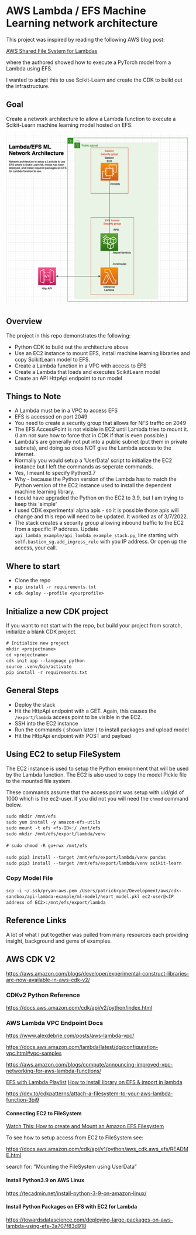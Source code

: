 # AWS Lambda / EFS Machine Learning network architecture 

This project was inspired by reading the following AWS blog post:

[AWS Shared File System for Lambdas](https://aws.amazon.com/blogs/aws/new-a-shared-file-system-for-your-lambda-functions/)

where the authored showed how to execute a PyTorch model from a Lambda using EFS.

I wanted to adapt this to use Scikit-Learn and create the CDK to build out the infrastructure.

## Goal

Create a network architecture to allow a Lambda function to execute a Scikit-Learn machine learning model hosted on EFS.

![TI](./media/title_image.png)


## Overview

The project in this repo demonstrates the following:

* Python CDK to build out the architecture above
* Use an EC2 instance to mount EFS, install machine learning libraries and copy ScikitLearn model to EFS.
* Create a Lambda function in a VPC with access to EFS
* Create a Lambda that loads and executes ScikitLearn model
* Create an API HttpApi endpoint to run model

## Things to Note

* A Lambda must be in a VPC to access EFS
* EFS is accessed on port 2049
* You need to create a security group that allows for NFS traffic on 2049
* The EFS AccessPoint is not visible in EC2 until Lambda tries to mount it.  (I am not sure how to force that in CDK if that is even possible.)
* Lambda's are generally not put into a public subnet (put them in private subnets), and doing so does NOT give the Lambda access to the internet.
* Normally you would setup a 'UserData' script to initialize the EC2 instance but I left the commands as seperate commands.
* Yes, I meant to specify Python3.7
* Why - because the Python version of the Lambda has to match the Python version of the EC2 instance used to install the dependent machine learning library.
* I could have upgraded the Python on the EC2 to 3.9, but I am trying to keep this 'simple'
* I used CDK experimental alpha apis - so it is possible those apis will change and this repo will need to be updated.  It worked as of 3/7/2022.
* The stack creates a security group allowing inbound traffic to the EC2 from a specific IP address.  Update `api_lambda_example/api_lambda_example_stack.py`, line starting with `self.bastion_sg.add_ingress_rule` with you IP address.  Or open up the access, your call.


## Where to start

* Clone the repo
* `pip install -r requirements.txt`
* `cdk deploy --profile <yourprofile>`

## Initialize a new CDK project

If you want to not start with the repo, but build your project from scratch, initialize a blank CDK project.

```shell
# Initialize new project
mkdir <projectname>
cd <projectname>
cdk init app --language python
source .venv/bin/activate
pip install -r requirements.txt
```

## General Steps

* Deploy the stack
* Hit the HttpApi endpoint with a GET.  Again, this causes the `/export/lambda` access point to be visible in the EC2.
* SSH into the EC2 instance
* Run the commands ( shown later ) to install packages and upload model
* Hit the HttpApi endpoint with POST and payload

## Using EC2 to setup FileSystem

The EC2 instance is used to setup the Python environment that will be used by the Lambda function.  The EC2 is also used to copy the model Pickle file to the mounted file system.

These commands assume that the access point was setup with uid/gid of 1000 which is the ec2-user.  If you did not you will need the `chmod` command below.

```shell
sudo mkdir /mnt/efs
sudo yum install -y amazon-efs-utils
sudo mount -t efs <fs-ID>:/ /mnt/efs
sudo mkdir /mnt/efs/export/lambda/venv

# sudo chmod -R go+rwx /mnt/efs

sudo pip3 install --target /mnt/efs/export/lambda/venv pandas
sudo pip3 install --target /mnt/efs/export/lambda/venv scikit-learn

```

### Copy Model File

```shell
scp -i ~/.ssh/pryan-aws.pem /Users/patrickryan/Development/aws/cdk-sandbox/api-lambda-example/ml-model/heart_model.pkl ec2-user@<IP address of EC2>:/mnt/efs/export/lambda
```


## Reference Links

A lot of what I put together was pulled from many resources each providing insight, background and gems of examples.

## AWS CDK V2 

https://aws.amazon.com/blogs/developer/experimental-construct-libraries-are-now-available-in-aws-cdk-v2/

### CDKv2 Python Reference

https://docs.aws.amazon.com/cdk/api/v2/python/index.html

### AWS Lambda VPC Endpoint Docs

https://www.alexdebrie.com/posts/aws-lambda-vpc/

https://docs.aws.amazon.com/lambda/latest/dg/configuration-vpc.html#vpc-samples

https://aws.amazon.com/blogs/compute/announcing-improved-vpc-networking-for-aws-lambda-functions/

[EFS with Lambda Playlist](https://www.youtube.com/watch?v=4cquiuAQBco&list=PL5KTLzN85O4L0rYTtGVKxPr4yQ5oHMYOn)
[How to install library on EFS & import in lambda](https://www.youtube.com/watch?v=FA153BGOV_A)

https://dev.to/cdkpatterns/attach-a-filesystem-to-your-aws-lambda-function-3bi9

#### Connecting EC2 to FileSystem
[Watch This: How to create and Mount an Amazon EFS Filesystem ](https://www.youtube.com/watch?v=I9GO3mYeNAM)

To see how to setup access from EC2 to FileSystem see:

https://docs.aws.amazon.com/cdk/api/v1/python/aws_cdk.aws_efs/README.html

search for: "Mounting the FileSystem using UserData"

#### Install Python3.9 on AWS Linux

https://tecadmin.net/install-python-3-9-on-amazon-linux/

#### Install Python Packages on EFS with EC2 for Lambda

https://towardsdatascience.com/deploying-large-packages-on-aws-lambda-using-efs-3a707f83d918


